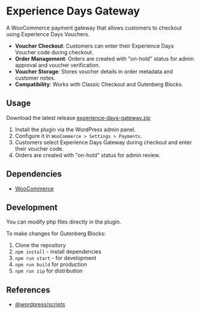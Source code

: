 # Experience Days Gateway

A WooCommerce payment gateway that allows customers to checkout using Experience Days Vouchers.

- **Voucher Checkout**: Customers can enter their Experience Days Voucher code during checkout.
- **Order Management**: Orders are created with "on-hold" status for admin approval and voucher verification.
- **Voucher Storage**: Stores voucher details in order metadata and customer notes.
- **Compatibility**: Works with Classic Checkout and Gutenberg Blocks.

## Usage

Download the latest release [experience-days-gateway.zip](https://github.com/andriussok/experience-days-gateway/releases)
1. Install the plugin via the WordPress admin panel.
2. Configure it in `WooCommerce > Settings > Payments`.
3. Customers select Experience Days Gateway during checkout and enter their voucher code.
4. Orders are created with "on-hold" status for admin review.

## Dependencies
- [WooCommerce](https://en-gb.wordpress.org/plugins/woocommerce/)

## Development

You can modify php files directly in the plugin.

To make changes for Gutenberg Blocks:
1. Clone the repository
2. `npm install` - install dependencies
3. `npm run start` - for development
4. `npm run build` for production
5. `npm run zip` for distribution

## References

- [@wordpress/scripts](https://developer.wordpress.org/block-editor/reference-guides/packages/packages-scripts/)